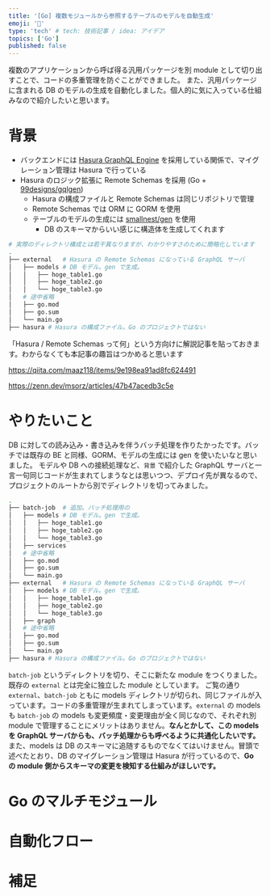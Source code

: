 ```yaml
---
title: '[Go] 複数モジュールから参照するテーブルのモデルを自動生成'
emoji: '🎃'
type: 'tech' # tech: 技術記事 / idea: アイデア
topics: ['Go']
published: false
---
```


複数のアプリケーションから呼ば得る汎用パッケージを別 module として切り出すことで、コードの多重管理を防ぐことができました。
また、汎用パッケージに含まれる DB のモデルの生成を自動化しました。個人的に気に入っている仕組みなので紹介したいと思います。

# 背景

- バックエンドには [Hasura GraphQL Engine](https://github.com/hasura/graphql-engine) を採用している関係で、マイグレーション管理は Hasura で行っている
- Hasura のロジック拡張に Remote Schemas を採用 (Go + [99designs/gqlgen](https://github.com/99designs/gqlgen))
  - Hasura の構成ファイルと Remote Schemas は同じリポジトリで管理
  - Remote Schemas では ORM に GORM を使用
  - テーブルのモデルの生成には [smallnest/gen](https://github.com/smallnest/gen) を使用
    - DB のスキーマからいい感じに構造体を生成してくれます

```sh
# 実際のディレクトリ構成とは若干異なりますが、わかりやすさのために簡略化しています
.
├── external   # Hasura の Remote Schemas になっている GraphQL サーバ
│   ├── models # DB モデル。gen で生成。
│   │   ├── hoge_table1.go
│   │   ├── hoge_table2.go
│   │   └── hoge_table3.go
│   # 途中省略
│   ├── go.mod
│   ├── go.sum
│   └── main.go
├── hasura # Hasura の構成ファイル。Go のプロジェクトではない
```

「Hasura / Remote Schemas って何」という方向けに解説記事を貼っておきます。わからなくても本記事の趣旨はつかめると思います

https://qiita.com/maaz118/items/9e198ea91ad8fc624491

https://zenn.dev/msorz/articles/47b47acedb3c5e

# やりたいこと

DB に対しての読み込み・書き込みを伴うバッチ処理を作りたかったです。バッチでは既存の BE と同様、GORM、モデルの生成には gen を使いたいなと思いました。
モデルや DB への接続処理など、`背景` で紹介した GraphQL サーバと一言一句同じコードが生まれてしまうなとは思いつつ、デプロイ先が異なるので、プロジェクトのルートから別でディレクトリを切ってみました。

```sh
.
├── batch-job  # 追加。バッチ処理用の
│   ├── models # DB モデル。gen で生成。
│   │   ├── hoge_table1.go
│   │   ├── hoge_table2.go
│   │   └── hoge_table3.go
│   ├── services
│   # 途中省略
│   ├── go.mod
│   ├── go.sum
│   └── main.go
├── external   # Hasura の Remote Schemas になっている GraphQL サーバ
│   ├── models # DB モデル。gen で生成。
│   │   ├── hoge_table1.go
│   │   ├── hoge_table2.go
│   │   └── hoge_table3.go
│   ├── graph
│   # 途中省略
│   ├── go.mod
│   ├── go.sum
│   └── main.go
├── hasura # Hasura の構成ファイル。Go のプロジェクトではない
```

`batch-job` というディレクトリを切り、そこに新たな module をつくりました。既存の `external` とは完全に独立した module としています。
ご覧の通り `external`、`batch-job` ともに models ディレクトリが切られ、同じファイルが入っています。コードの多重管理が生まれてしまっています。`external` の models も `batch-job` の models も変更頻度・変更理由が全く同じなので、それぞれ別 module で管理することにメリットはありません。**なんとかして、この models を GraphQL サーバからも、バッチ処理からも呼べるように共通化したいです。**
また、models は DB のスキーマに追随するものでなくてはいけません。冒頭で述べたとおり、DB のマイグレーション管理は Hasura が行っているので、**Go の module 側からスキーマの変更を検知する仕組みがほしいです。**

# Go のマルチモジュール

# 自動化フロー

# 補足
